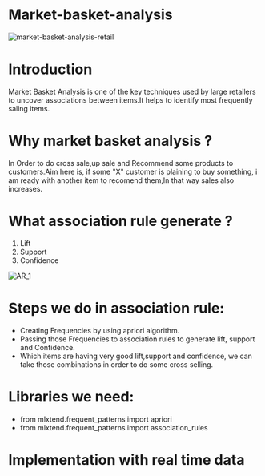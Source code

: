 # Market-basket-analysis
![market-basket-analysis-retail](https://user-images.githubusercontent.com/84494071/132131101-c9399ab2-9681-4d7f-9e7c-8e754c8381ff.jpg)

# Introduction
Market Basket Analysis is one of the key techniques used by large retailers to uncover associations between items.It helps to identify most frequently saling items.

# Why market basket analysis ?
In Order to do cross sale,up sale and Recommend some products to customers.Aim here is, if some "X" customer is plaining to buy something, i am ready with another item to recomend them,In that way sales also increases.

# What association rule generate ?
1. Lift
2. Support
3. Confidence

![AR_1](https://user-images.githubusercontent.com/84494071/132131547-86f0ec6e-66f5-4f47-9109-2abd4b93e35e.png)

# Steps we do in association rule:
- Creating Frequencies by using apriori algorithm.
- Passing those Frequencies to association rules to generate lift, support and Confidence.
- Which items are having very good lift,support and confidence, we can take those combinations in order to do some cross selling.

# Libraries we need:

- from mlxtend.frequent_patterns import apriori
- from mlxtend.frequent_patterns import association_rules

# Implementation with real time data












